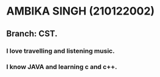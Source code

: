 # AMBIKA SINGH (210122002)
## Branch: CST.
### I love travelling and listening music.
### I know JAVA and learning c and c++.

